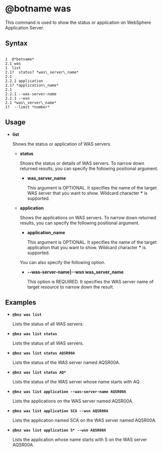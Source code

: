 # @botname was

This command is used to show the status or application on WebSphere Application Server.

## Syntax

```

1  @*botname*
2.1 was
1  list
2.1?  status? *was\_server\_name*
2.1 
2.2.1 application
2.1? *application\_name*
2.1 
2.2.1 --was-server-name
2.2.1 --wsn
2.1 *was\_server\_name*
1?  --limit *number*
```



## Usage

-   **list**

    Shows the status or application of WAS servers.

    -   **status**

        Shows the status or details of WAS servers. To narrow down returned results, you can specify the following positional argument.

        -   **was\_server\_name**

            This argument is OPTIONAL. It specifies the name of the target WAS server that you want to show. Wildcard character **\*** is supported.

    -   **application**

        Shows the applications on WAS servers. To narrow down returned results, you can specify the following positional argument.

        -   **application\_name**

            This argument is OPTIONAL. It specifies the name of the target application that you want to show. Wildcard character **\*** is supported.

        You can also specify the following option.

        -   **--was-server-name\|--wsn was\_server\_name**

            This option is REQUIRED. It specifies the WAS server name of target resource to narrow down the result.


## Examples

-   **`@bnz was list`**

    Lists the status of all WAS servers.

-   **`@bnz was list status`**

    Lists the status of all WAS servers.

-   **`@bnz was list status AQSR00A`**

    Lists the status of the WAS server named AQSR00A.

-   **`@bnz was list status AQ*`**

    Lists the status of the WAS server whose name starts with AQ.

-   **`@bnz was list application --was-server-name AQSR00A`**

    Lists the applications on the WAS server named AQSR00A.

-   **`@bnz was list application SCA --wsn AQSR00A`**

    Lists the application named SCA on the WAS server named AQSR00A.

-   **`@bnz was list application S* --wsn AQSR00A`**

    Lists the application whose name starts with S on the WAS server AQSR00A.


